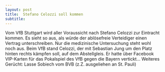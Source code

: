 ```yaml
---
layout: post
title:  Stefano Celozzi soll kommen
subtitle:  
---
```


Vom VfB Stuttgart wird aller Voraussicht nach Stefano Celozzi zur Eintracht kommen. Es sieht so aus, als würde der ablösefreie Verteidiger einen Vertrag unterschreiben. Nur die medizinische Untersuchung steht wohl noch aus. Beim VfB stand Celozzi, der mit Sebastian Jung um den Platz hinten rechts kämpfen soll, auf dem Abstellgleis. Er hatte über Facebook VIP-Karten für das Pokalspiel des VfB gegen die Bayern vertickt... Weiteres Gerücht: Lasse Sobiech vom BVB (z.Z. ausgeliehen an St. Pauli)



